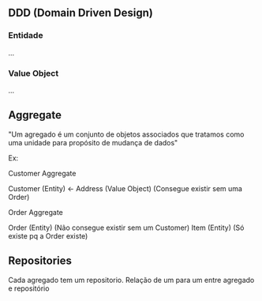 ## DDD (Domain Driven Design)

### Entidade

...

### Value Object

...

## Aggregate

"Um agregado é um conjunto de objetos associados que tratamos como uma unidade para propósito de mudança de dados"

Ex:

Customer Aggregate

<!-- ------------------------------------------------------------------------ -->

Customer (Entity) <- Address (Value Object) (Consegue existir sem uma Order)

<!-- ------------------------------------------------------------------------ -->

Order Aggregate

<!-- ------------------------------------------------------------------------ -->

Order (Entity) (Não consegue existir sem um Customer)
Item (Entity) (Só existe pq a Order existe)

<!-- ------------------------------------------------------------------------ -->

## Repositories

Cada agregado tem um repositorio. Relação de um para um entre agregado e repositório